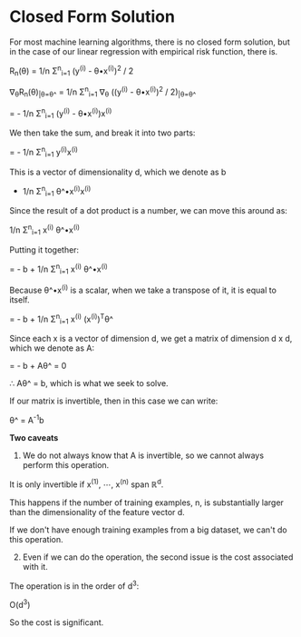 # Closed Form Solution

For most machine learning algorithms, there is no closed form solution, but in the case of our linear regression with empirical risk function, there is.

R<sub>n</sub>(θ) = 1/n Σ<sup>n</sup><sub>i=1</sub> (y<sup>(i)</sup> - θ•x<sup>(i)</sup>)<sup>2</sup> / 2

∇<sub>θ</sub>R<sub>n</sub>(θ)<sub>|θ=θ^</sub> = 1/n Σ<sup>n</sup><sub>i=1</sub> ∇<sub>θ</sub> ((y<sup>(i)</sup> - θ•x<sup>(i)</sup>)<sup>2</sup> / 2)<sub>|θ=θ^</sub>

= - 1/n Σ<sup>n</sup><sub>i=1</sub> (y<sup>(i)</sup> - θ•x<sup>(i)</sup>)x<sup>(i)</sup>

We then take the sum, and break it into two parts:

= - 1/n Σ<sup>n</sup><sub>i=1</sub> y<sup>(i)</sup>x<sup>(i)</sup>

This is a vector of dimensionality d, which we denote as b

- 1/n Σ<sup>n</sup><sub>i=1</sub> θ^•x<sup>(i)</sup>x<sup>(i)</sup>

Since the result of a dot product is a number, we can move this around as:

1/n Σ<sup>n</sup><sub>i=1</sub> x<sup>(i)</sup> θ^•x<sup>(i)</sup>

Putting it together:

= - b + 1/n Σ<sup>n</sup><sub>i=1</sub> x<sup>(i)</sup> θ^•x<sup>(i)</sup>

Because θ^•x<sup>(i)</sup> is a scalar, when we take a transpose of it, it is equal to itself.

= - b + 1/n Σ<sup>n</sup><sub>i=1</sub> x<sup>(i)</sup> (x<sup>(i)</sup>)<sup>T</sup>θ^

Since each x is a vector of dimension d, we get a matrix of dimension d x d, which we denote as A:

= - b + Aθ^ = 0

∴ Aθ^ = b, which is what we seek to solve.

If our matrix is invertible, then in this case we can write:

θ^ = A<sup>-1</sup>b

**Two caveats**

1. We do not always know that A is invertible, so we cannot always perform this operation.

It is only invertible if x<sup>(1)</sup>, ⋯, x<sup>(n)</sup> span ℝ<sup>d</sup>.

This happens if the number of training examples, n, is substantially larger than the dimensionality of the feature vector d.

If we don't have enough training examples from a big dataset, we can't do this operation.

2. Even if we can do the operation, the second issue is the cost associated with it.

The operation is in the order of d<sup>3</sup>:

O(d<sup>3</sup>)

So the cost is significant.

